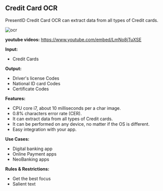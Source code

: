 ## Credit Card OCR
PresentID Credit Card OCR can extract data from all types of Credit cards.

![ocr](https://presentid.com/assets/img/trans-ssa.png)

**youtube videos:**
https://www.youtube.com/embed/LmNo8jTuXSE

**Input:**
- Credit Cards

**Output:**
- Driver's license Codes
- National ID card Codes
- Certificate Codes

**Features:**
- CPU core i7, about 10 milliseconds per a char image.
- 0.8% characters error rate (CER).
- It can extract data from all types of Credit cards.
- It can be performed on any device, no matter if the OS is different.
- Easy integration with your app.

**Use Cases:**
- Digital banking app
- Online Payment apps
- NeoBanking apps

**Rules & Restrictions:**
- Get the best focus
- Salient text
